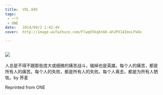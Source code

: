 ```yaml
---
title:	VOL.695
tags:
 - 一个
 - ONE
date:	2014/09/2 1:42:49
cover:	http://image.wufazhuce.com/FlwqV5kqXnG6-ahJPX14ImvLPaOx

---
```

![](http://image.wufazhuce.com/FlwqV5kqXnG6-ahJPX14ImvLPaOx)
---

人总是不得不跟那些庞大或细微的痛苦战斗，输掉也是英雄。每个人的痛苦，都是所有人的痛苦。每个人的失败，都是所有人的失败。每个人离去，都是为所有人牺牲。by 荞麦
 
Reprinted from ONE
